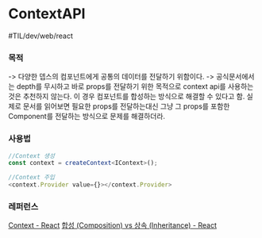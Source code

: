 # ContextAPI
#TIL/dev/web/react

### 목적
-> 다양한 뎁스의 컴포넌트에게 공통의 데이터를 전달하기 위함이다. 
-> 공식문서에서는 depth를 무시하고 바로 props를 전달하기 위한 목적으로 context api를 사용하는 것은 추천하지 않는다. 이 경우 컴포넌트를 합성하는 방식으로 해결할 수 있다고 함. 실제로 문서를 읽어보면 필요한 props를 전달하는대신 그냥 그 props를 포함한 Component를 전달하는 방식으로 문제를 해결하더라. 

### 사용법
```typescript
//Context 생성
const context = createContext<IContext>();

//Context 주입
<context.Provider value={}></context.Provider>
```


### 레퍼런스
 [Context - React](https://ko.reactjs.org/docs/context.html#when-to-use-context) 
 [합성 (Composition) vs 상속 (Inheritance) - React](https://ko.reactjs.org/docs/composition-vs-inheritance.html) 
